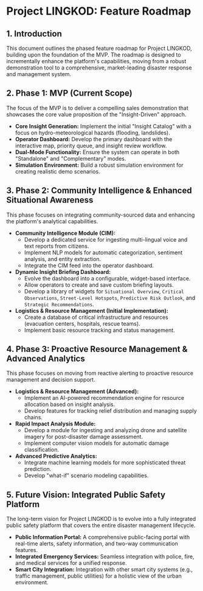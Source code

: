 # Project LINGKOD: Feature Roadmap

## 1. Introduction

This document outlines the phased feature roadmap for Project LINGKOD, building upon the foundation of the MVP. The roadmap is designed to incrementally enhance the platform's capabilities, moving from a robust demonstration tool to a comprehensive, market-leading disaster response and management system.

## 2. Phase 1: MVP (Current Scope)

The focus of the MVP is to deliver a compelling sales demonstration that showcases the core value proposition of the "Insight-Driven" approach.

- **Core Insight Generation:** Implement the initial "Insight Catalog" with a focus on hydro-meteorological hazards (flooding, landslides).
- **Operator Dashboard:** Develop the primary dashboard with the interactive map, priority queue, and insight review workflow.
- **Dual-Mode Functionality:** Ensure the system can operate in both "Standalone" and "Complementary" modes.
- **Simulation Environment:** Build a robust simulation environment for creating realistic demo scenarios.

## 3. Phase 2: Community Intelligence & Enhanced Situational Awareness

This phase focuses on integrating community-sourced data and enhancing the platform's analytical capabilities.

- **Community Intelligence Module (CIM):**
    - Develop a dedicated service for ingesting multi-lingual voice and text reports from citizens.
    - Implement NLP models for automatic categorization, sentiment analysis, and entity extraction.
    - Integrate the CIM feed into the operator dashboard.
- **Dynamic Insight Briefing Dashboard:**
    - Evolve the dashboard into a configurable, widget-based interface.
    - Allow operators to create and save custom briefing layouts.
    - Develop a library of widgets for `Situational Overview`, `Critical Observations`, `Street-Level Hotspots`, `Predictive Risk Outlook`, and `Strategic Recommendations`.
- **Logistics & Resource Management (Initial Implementation):**
    - Create a database of critical infrastructure and resources (evacuation centers, hospitals, rescue teams).
    - Implement basic resource tracking and status management.

## 4. Phase 3: Proactive Resource Management & Advanced Analytics

This phase focuses on moving from reactive alerting to proactive resource management and decision support.

- **Logistics & Resource Management (Advanced):**
    - Implement an AI-powered recommendation engine for resource allocation based on insight analysis.
    - Develop features for tracking relief distribution and managing supply chains.
- **Rapid Impact Analysis Module:**
    - Develop a module for ingesting and analyzing drone and satellite imagery for post-disaster damage assessment.
    - Implement computer vision models for automatic damage classification.
- **Advanced Predictive Analytics:**
    - Integrate machine learning models for more sophisticated threat prediction.
    - Develop "what-if" scenario modeling capabilities.

## 5. Future Vision: Integrated Public Safety Platform

The long-term vision for Project LINGKOD is to evolve into a fully integrated public safety platform that covers the entire disaster management lifecycle.

- **Public Information Portal:** A comprehensive public-facing portal with real-time alerts, safety information, and two-way communication features.
- **Integrated Emergency Services:** Seamless integration with police, fire, and medical services for a unified response.
- **Smart City Integration:** Integration with other smart city systems (e.g., traffic management, public utilities) for a holistic view of the urban environment.
